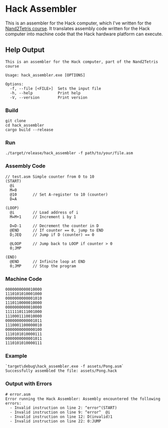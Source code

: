 # Hack Assembler

This is an assembler for the Hack computer, which I've written for the [Nand2Tetris course](http://nand2tetris.org/). It translates assembly code written for the Hack computer into machine code that the Hack hardware platform can execute.

## Help Output

```shell
This is an assembler for the Hack computer, part of the Nand2Tetris course

Usage: hack_assembler.exe [OPTIONS]

Options:
  -f, --file [<FILE>]  Sets the input file
  -h, --help           Print help
  -V, --version        Print version
```


### Build
```shell
git clone
cd hack_assembler
cargo build --release
```
### Run
```shell
./target/release/hack_assembler -f path/to/your/file.asm
```

### Assembly Code

```assembly
// test.asm Simple counter from 0 to 10
(START)
  @i
  M=0
  @10       // Set A-register to 10 (counter)
  D=A

(LOOP)
  @i        // Load address of i
  M=M+1     // Increment i by 1

  D=D-1     // Decrement the counter in D
  @END      // If counter == 0, jump to END
  D;JEQ     // Jump if D (counter) == 0

  @LOOP     // Jump back to LOOP if counter > 0
  0;JMP

(END)
  @END      // Infinite loop at END
  0;JMP     // Stop the program

```
### Machine Code
```binary
0000000000010000
1110101010001000
0000000000001010
1110110000010000
0000000000010000
1111110111001000
1110001110010000
0000000000001011
1110001100000010
0000000000000100
1110101010000111
0000000000001011
1110101010000111
```

### Example
```shell
`target\debug\hack_assembler.exe -f assets/Pong.asm`
Successfully assembled the file: assets/Pong.hack
```



### Output with Errors

```shell
# error.asm
Error running the Hack Assembler: Assembly encountered the following errors:
  - Invalid instruction on line 2: ^error^(START)
  - Invalid instruction on line 9: ^error^  @i
  - Invalid instruction on line 12: D(invalid)1
  - Invalid instruction on line 22: 0:JUMP
```